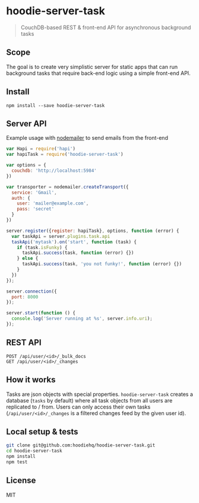# hoodie-server-task

> CouchDB-based REST & front-end API for asynchronous background tasks

## Scope

The goal is to create very simplistic server for static apps that can
run background tasks that require back-end logic using a simple front-end
API.

## Install

```
npm install --save hoodie-server-task
```


## Server API

Example usage with [nodemailer](https://www.npmjs.com/package/nodemailer) to
send emails from the front-end

```js
var Hapi = require('hapi')
var hapiTask = require('hoodie-server-task')

var options = {
  couchdb: 'http://localhost:5984'
})

var transporter = nodemailer.createTransport({
  service: 'Gmail',
  auth: {
    user: 'mailer@example.com',
    pass: 'secret'
  }
})

server.register({register: hapiTask}, options, function (error) {
  var taskApi = server.plugins.task.api
  taskApi('mytask').on('start', function (task) {
    if (task.isFunky) {
      taskApi.success(task, function (error) {})
    } else {
      taskApi.success(task, 'you not funky!', function (error) {})
    }
  })
});

server.connection({
  port: 8000
});

server.start(function () {
  console.log('Server running at %s', server.info.uri);
});
```

## REST API

```
POST /api/user/<id>/_bulk_docs
GET /api/user/<id>/_changes
```

## How it works

Tasks are json objects with special properties. `hoodie-server-task` creates a
database (`tasks` by default) where all task objects from all users are
replicated to / from. Users can only access their own tasks
(`/api/user/<id>/_changes` is a filtered changes feed by the given user id).

## Local setup & tests

```bash
git clone git@github.com:hoodiehq/hoodie-server-task.git
cd hoodie-server-task
npm install
npm test
```

## License

MIT

